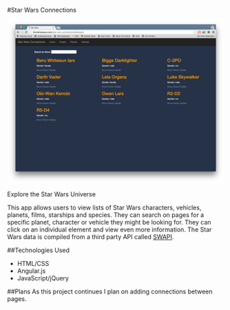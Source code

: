 #Star Wars Connections

<img src="img/star-wars-conn.png" alt="Site Screenshot" style="max-width: 100%;">

Explore the Star Wars Universe

This app allows users to view lists of Star Wars characters, vehicles, planets, films, starships and species. They can search on pages for a specific planet, character or vehicle they might be looking for. They can click on an individual element and view even more information. The Star Wars data is compiled from a third party API called <a href="https://swapi.co/" target="_blank">SWAPI</a>.

##Technologies Used
- HTML/CSS
- Angular.js
- JavaScript/jQuery

##Plans
As this project continues I plan on adding connections between pages.
